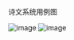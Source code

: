 诗文系统用例图




![image](https://github.com/yue-1998/Web_Work/blob/master/%E6%95%B0%E6%8D%AE%E5%BA%93/Image/a-1.png)
![image](https://github.com/yue-1998/Web_Work/blob/master/%E6%95%B0%E6%8D%AE%E5%BA%93/Image/a-2.png)
